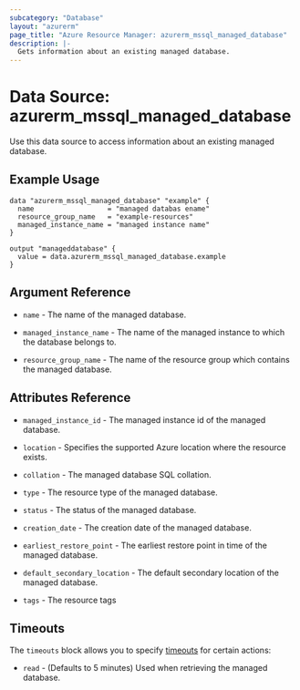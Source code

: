 ```yaml
---
subcategory: "Database"
layout: "azurerm"
page_title: "Azure Resource Manager: azurerm_mssql_managed_database"
description: |-
  Gets information about an existing managed database.
---
```


# Data Source: azurerm_mssql_managed_database

Use this data source to access information about an existing managed database.

## Example Usage

```hcl
data "azurerm_mssql_managed_database" "example" {
  name                  = "managed databas ename"
  resource_group_name   = "example-resources"
  managed_instance_name = "managed instance name"
}

output "manageddatabase" {
  value = data.azurerm_mssql_managed_database.example
}
```

## Argument Reference

* `name` - The name of the managed database.

* `managed_instance_name` - The name of the managed instance to which the database belongs to.

* `resource_group_name` - The name of the resource group which contains the managed database.


## Attributes Reference

* `managed_instance_id` - The managed instance id of the managed database.

* `location` - Specifies the supported Azure location where the resource exists.

* `collation` - The managed database SQL collation.
 
* `type` - The resource type of the managed database.

* `status` - The status of the managed database.

* `creation_date` - The creation date of the managed database.

* `earliest_restore_point` - The earliest restore point in time of the managed database.

* `default_secondary_location` - The default secondary location of the managed database.

* `tags` - The resource tags


## Timeouts

The `timeouts` block allows you to specify [timeouts](https://www.terraform.io/docs/configuration/resources.html#timeouts) for certain actions:

* `read` - (Defaults to 5 minutes) Used when retrieving the managed database.
